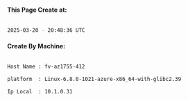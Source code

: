 
   
#### This Page Create at:

```bash

2025-03-20 - 20:48:36 UTC

```

#### Create By Machine:

```bash

Host Name : fv-az1755-412

platform  : Linux-6.8.0-1021-azure-x86_64-with-glibc2.39

Ip Local  : 10.1.0.31

```

